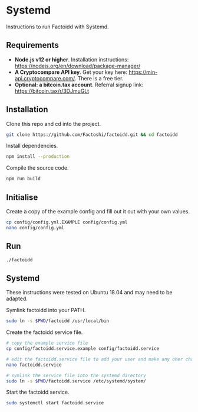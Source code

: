 # Systemd

Instructions to run Factoidd with Systemd.

## Requirements

-   **Node.js v12 or higher**.
    Installation instructions: https://nodejs.org/en/download/package-manager/
-   **A Cryptocompare API key**. Get your key here: https://min-api.cryptocompare.com/. There is a free tier.
-   **Optional: a bitcoin.tax account**. Referral signup link: https://bitcoin.tax/r/3DJmuGLt

## Installation

Clone this repo and cd into the project.

```bash
git clone https://github.com/Factoshi/factoidd.git && cd factoidd
```

Install dependencies.

```bash
npm install --production
```

Compile the source code.

```bash
npm run build
```

## Initialise

Create a copy of the example config and fill out it out with your own values.

```bash
cp config/config.yml.EXAMPLE config/config.yml
nano config/config.yml
```

## Run

```bash
./factoidd
```

## Systemd

These instructions were tested on Ubuntu 18.04 and may need to be adapted.

Symlink factoidd into your PATH.

```bash
sudo ln -s $PWD/factoidd /usr/local/bin
```

Create the factoidd service file.

```bash
# copy the example service file
cp config/factoidd.service.example config/factoidd.service

# edit the factoidd.service file to add your user and make any oher changes
nano factoidd.service

# symlink the service file into the systemd directory
sudo ln -s $PWD/factoidd.service /etc/systemd/system/
```

Start the factoidd service.

```bash
sudo systemctl start factoidd.service
```
